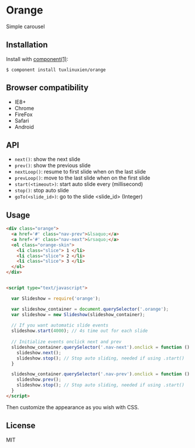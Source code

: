 # Orange

  Simple carousel

## Installation

  Install with [component(1)](http://component.io):

    $ component install tuxlinuxien/orange
    
    
## Browser compatibility

  - IE8+
  - Chrome
  - FireFox
  - Safari
  - Android

## API

  - `next()`: show the next slide
  - `prev()`: show the previous slide
  - `nextLoop()`: resume to first slide when on the last slide
  - `prevLoop()`: move to the last slide when on the first slide
  - `start(<timeout>)`: start auto slide every <timeout> (millisecond)
  - `stop()`: stop auto slide
  - `goTo(<slide_id>)`: go to the slide <slide_id> (Integer)

## Usage

```html
<div class="orange">
  <a href='#' class="nav-prev">&lsaquo;</a>
  <a href='#' class="nav-next">&rsaquo;</a>
  <ol class="orange-skin">
    <li class="slice"> 1 </li>
    <li class="slice"> 2 </li>
    <li class="slice"> 3 </li>
  </ol>
</div>


<script type="text/javascript">

  var Slideshow = require('orange');

  var slideshow_container = document.querySelector('.orange');
  var slideshow = new Slideshow(slideshow_container);
  
  // If you want automatic slide events
  slideshow.start(4000); // 4s time out for each slide
  
  // Initialize events onclick next and prev
  slideshow_container.querySelector('.nav-next').onclick = function () {
    slideshow.next();
    slideshow.stop(); // Stop auto sliding, needed if using .start()
  }

  slideshow_container.querySelector('.nav-prev').onclick = function () {
    slideshow.prev();
    slideshow.stop(); // Stop auto sliding, needed if using .start()
  }
</script>
```

Then customize the appearance as you wish with CSS.
  

## License

  MIT
